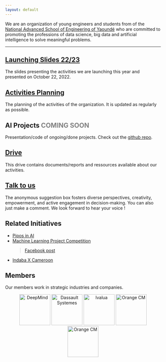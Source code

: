```yaml
---
layout: default
---
```


We are an organization of young engineers and students from of the [National Advanced School of Engineering of Yaoundé](https://polytechnique.cm/) who are committed to promoting the professions of data science, big data and artificial intelligence to solve meaningful problems.

-----

## [Launching Slides 22/23](https://docs.google.com/presentation/d/10NXzgS7sNH3j0OdGSwyQwu9H4j0mKYxZGDl3gWDOY8U/edit?usp=sharing) 
The slides presenting the activities we are launching this year and presented on October 22, 2022.

## [Activities Planning](https://docs.google.com/spreadsheets/d/1nOUiLbD_ORuCdC2gXL68n5q23UR9-VPjMqjYB6QLn4E/edit?usp=sharing) 
The planning of the activities of the organization. It is updated as regularly as possible.


## AI Projects <span style="color:gray;">COMING SOON</span>
Presentation/code of ongoing/done projects. Check out the [github repo](https://github.com/ENSP-AI-Mentoring).


## [Drive](https://drive.google.com/drive/folders/1Ql9afRElUF-LVzpvrfNuNDqYP_PWnnlj?usp=sharing)
This drive contains documents/reports and ressources available about our activities.

## [Talk to us](https://forms.gle/Gu4EgWbp8RtXCPgf8)

The anonymous suggestion box fosters diverse perspectives, creativity, empowerment, and active engagement in decision-making. You can also just make a comment. We look forward to hear your voice !


## Related Initiatives
* [Pipos in AI](https://www.piposinai.com/)
* [Machine Learning Project Competition]()
    > [Facebook post](https://www.facebook.com/blackinai/posts/congratulations-to-james-assiene-for-organizing-the-second-edition-of-the-machin/1043947346361607/)
* [Indaba X Cameroon](https://indabaxcameroon.github.io/)


## Members

Our members work in strategic industries and companies.

<div style="text-align: center;">
  <img src="https://assets-global.website-files.com/621d30e84caf0be3291dbf1c/64528324f3137361efa56a2f_google_deepmind.jpg" alt="DeepMind" width="100px" style="max-width: 200px; max-height: 100px;">
  <img src="https://www.3ds.com/assets/3ds-navigation/3DS_corporate-logo_blue.svg" alt="Dassault Systemes" width="100px"  style="max-width: 100px; max-height: 100px;">
  <img src="https://www.ivalua.com/wp-content/uploads/2020/10/logo-2020.svg" alt="Ivalua" width="100px" style="max-width: 200px; max-height: 100px;">
  <img src="https://c.woopic.com/logo-orange.png"  alt="Orange CM" width="100px"  style="max-width: 200px; max-height: 100px;">
<img src="https://companieslogo.com/img/orig/GLE.PA-818ce5f3.png"  alt="Orange CM" width="100px"  style="max-width: 200px; max-height: 100px;">
    
  <!-- Add more logos here -->
</div>
